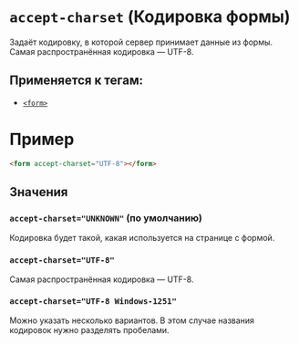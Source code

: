 # `accept-charset` (Кодировка формы)

Задаёт кодировку, в которой сервер принимает данные из формы. Самая распространённая кодировка — UTF-8.

## Применяется к тегам:

- [`<form>`](<../TAGS FORM/form (ФОРМА).md>)

# Пример

```html
<form accept-charset="UTF-8"></form>
```

## Значения

### `accept-charset="UNKNOWN"` (по умолчанию)

Кодировка будет такой, какая используется на странице с формой.

### `accept-charset="UTF-8"`

Самая распространённая кодировка — UTF-8.

### `accept-charset="UTF-8 Windows-1251"`

Можно указать несколько вариантов. В этом случае названия кодировок нужно разделять пробелами.

